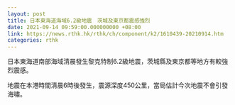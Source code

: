 ```yaml
---
layout: post
title: 日本東海道海域6.2級地震　茨城及東京都震感強烈
date: 2021-09-14 09:59:00.000000000 +08:00
link: https://news.rthk.hk/rthk/ch/component/k2/1610439-20210914.htm
categories: rthk
---
```


日本東海道南部海域清晨發生黎克特制6.2級地震，茨城縣及東京都等地方有較強烈震感。

地震在本港時間清晨6時後發生，震源深度450公里，當局估計今次地震不會引發海嘯。
